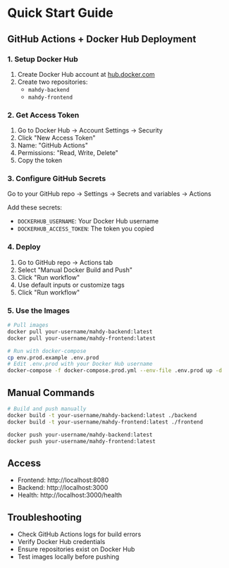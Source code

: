 # Quick Start Guide

## GitHub Actions + Docker Hub Deployment

### 1. Setup Docker Hub

1. Create Docker Hub account at [hub.docker.com](https://hub.docker.com)
2. Create two repositories:
   - `mahdy-backend`
   - `mahdy-frontend`

### 2. Get Access Token

1. Go to Docker Hub → Account Settings → Security
2. Click "New Access Token"
3. Name: "GitHub Actions"
4. Permissions: "Read, Write, Delete"
5. Copy the token

### 3. Configure GitHub Secrets

Go to your GitHub repo → Settings → Secrets and variables → Actions

Add these secrets:
- `DOCKERHUB_USERNAME`: Your Docker Hub username
- `DOCKERHUB_ACCESS_TOKEN`: The token you copied

### 4. Deploy

1. Go to GitHub repo → Actions tab
2. Select "Manual Docker Build and Push"
3. Click "Run workflow"
4. Use default inputs or customize tags
5. Click "Run workflow"

### 5. Use the Images

```bash
# Pull images
docker pull your-username/mahdy-backend:latest
docker pull your-username/mahdy-frontend:latest

# Run with docker-compose
cp env.prod.example .env.prod
# Edit .env.prod with your Docker Hub username
docker-compose -f docker-compose.prod.yml --env-file .env.prod up -d
```

## Manual Commands

```bash
# Build and push manually
docker build -t your-username/mahdy-backend:latest ./backend
docker build -t your-username/mahdy-frontend:latest ./frontend

docker push your-username/mahdy-backend:latest
docker push your-username/mahdy-frontend:latest
```

## Access

- Frontend: http://localhost:8080
- Backend: http://localhost:3000
- Health: http://localhost:3000/health

## Troubleshooting

- Check GitHub Actions logs for build errors
- Verify Docker Hub credentials
- Ensure repositories exist on Docker Hub
- Test images locally before pushing
